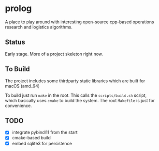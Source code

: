 # prolog

A place to play around with interesting open-source cpp-based operations research and logistics algorithms.


## Status

Early stage. More of a project skeleton right now.


## To Build

The project includes some thirdparty static libraries which are built for macOS (amd_64)

To build just run `make` in the root. This calls the `scripts/build.sh` script, which basically uses `cmake` to build the system. The root `Makefile` is just for convenience.


## TODO

- [x] integrate pybindl11 from the start
- [x] cmake-based build
- [x] embed sqlite3 for persistence